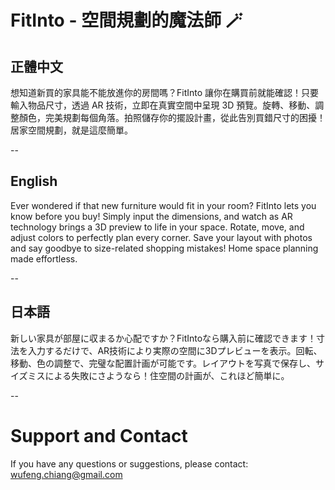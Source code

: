 # FitInto - 空間規劃的魔法師 🪄

## 正體中文
想知道新買的家具能不能放進你的房間嗎？FitInto 讓你在購買前就能確認！只要輸入物品尺寸，透過 AR 技術，立即在真實空間中呈現 3D 預覽。旋轉、移動、調整顏色，完美規劃每個角落。拍照儲存你的擺設計畫，從此告別買錯尺寸的困擾！居家空間規劃，就是這麼簡單。

--

## English
Ever wondered if that new furniture would fit in your room? FitInto lets you know before you buy! Simply input the dimensions, and watch as AR technology brings a 3D preview to life in your space. Rotate, move, and adjust colors to perfectly plan every corner. Save your layout with photos and say goodbye to size-related shopping mistakes! Home space planning made effortless.

--

## 日本語
新しい家具が部屋に収まるか心配ですか？FitIntoなら購入前に確認できます！寸法を入力するだけで、AR技術により実際の空間に3Dプレビューを表示。回転、移動、色の調整で、完璧な配置計画が可能です。レイアウトを写真で保存し、サイズミスによる失敗にさようなら！住空間の計画が、これほど簡単に。

--

# Support and Contact
If you have any questions or suggestions, please contact: wufeng.chiang@gmail.com
